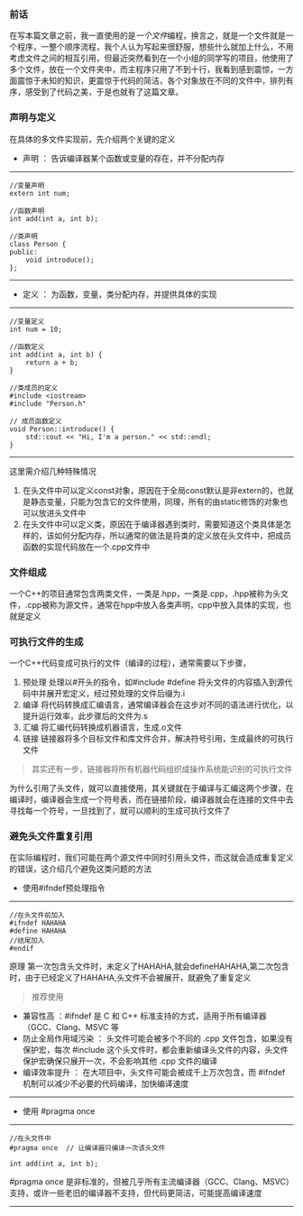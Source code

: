 ### 前话
在写本篇文章之前，我一直使用的是*一个文件*编程，换言之，就是一个文件就是一个程序，一整个顺序流程，我个人认为写起来很舒服，想些什么就加上什么，不用考虑文件之间的相互引用，但最近突然看到在一个小组的同学写的项目，他使用了多个文件，放在一个文件夹中，而主程序只用了不到十行，我看到感到震惊，一方面震惊于未知的知识，更震惊于代码的简洁，各个对象放在不同的文件中，排列有序，感受到了代码之美，于是也就有了这篇文章。

### 声明与定义
在具体的多文件实现前，先介绍两个关键的定义
+ 声明 ： 告诉编译器某个函数或变量的存在，并不分配内存
***
    //变量声明
    extern int num;

    //函数声明
    int add(int a, int b);

    //类声明
    class Person {
    public:
        void introduce(); 
    };
***
+ 定义 ： 为函数，变量，类分配内存，并提供具体的实现
***
    //变量定义
    int num = 10;

    //函数定义
    int add(int a, int b) { 
        return a + b;
    }
    
    //类成员的定义
    #include <iostream>
    #include "Person.h"

    // 成员函数定义
    void Person::introduce() {
        std::cout << "Hi, I'm a person." << std::endl;
    }
***
这里需介绍几种特殊情况
1. 在头文件中可以定义const对象，原因在于全局const默认是非extern的，也就是静态变量，只能为包含它的文件使用，同理，所有的由static修饰的对象也可以放进头文件中
2. 在头文件中可以定义类，原因在于编译器遇到类时，需要知道这个类具体是怎样的，该如何分配内存，所以通常的做法是将类的定义放在头文件中，把成员函数的实现代码放在一个.cpp文件中

### 文件组成

一个C++的项目通常包含两类文件，一类是.hpp，一类是.cpp，.hpp被称为头文件，.cpp被称为源文件，通常在hpp中放入各类声明，cpp中放入具体的实现，也就是定义

### 可执行文件的生成

一个C++代码变成可执行的文件（编译的过程），通常需要以下步骤，
1. 预处理 处理以#开头的指令，如#include #define 将头文件的内容插入到源代码中并展开宏定义，经过预处理的文件后缀为.i
2. 编译 将代码转换成汇编语言，通常编译器会在这步对不同的语法进行优化，以提升运行效率，此步骤后的文件为.s
3. 汇编 将汇编代码转换成机器语言，生成.o文件
4. 链接 链接器将多个目标文件和库文件合并，解决符号引用，生成最终的可执行文件
>其实还有一步，链接器将所有机器代码组织成操作系统能识别的可执行文件

为什么引用了头文件，就可以直接使用，其关键就在于编译与汇编这两个步骤，在编译时，编译器会生成一个符号表，而在链接阶段，编译器就会在连接的文件中去寻找每一个符号，一旦找到了，就可以顺利的生成可执行文件了

### 避免头文件重复引用

在实际编程时，我们可能在两个源文件中同时引用头文件，而这就会造成重复定义的错误，这介绍几个避免这类问题的方法
+ 使用#ifndef预处理指令
***
    //在头文件前加入
    #ifndef HAHAHA
    #define HAHAHA
    //结尾加入
    #endif
原理 第一次包含头文件时，未定义了HAHAHA,就会defineHAHAHA,第二次包含时，由于已经定义了HAHAHA,头文件不会被展开，就避免了重复定义
>推荐使用
+ 兼容性高 ：#ifndef 是 C 和 C++ 标准支持的方式，适用于所有编译器（GCC、Clang、MSVC 等
+ 防止全局作用域污染 ： 头文件可能会被多个不同的 .cpp 文件包含，如果没有保护宏，每次 #include 这个头文件时，都会重新编译头文件的内容，头文件保护宏确保只展开一次，不会影响其他 .cpp 文件的编译
+ 编译效率提升 ： 在大项目中，头文件可能会被成千上万次包含，而 #ifndef 机制可以减少不必要的代码编译，加快编译速度
***
+ 使用 #pragma once
*** 
    //在头文件中
    #pragma once  // 让编译器只编译一次该头文件

    int add(int a, int b);

#pragma once 是非标准的，但被几乎所有主流编译器（GCC、Clang、MSVC）支持，或许一些老旧的编译器不支持，但代码更简洁，可能提高编译速度
***